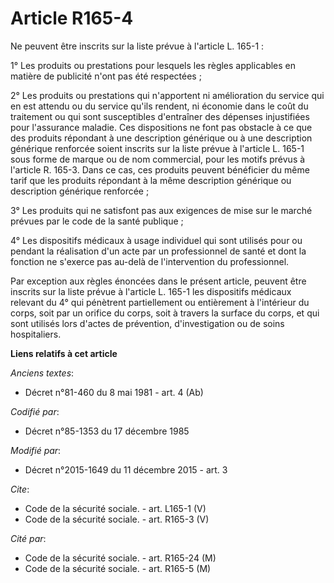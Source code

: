 # Article R165-4

Ne peuvent être inscrits sur la liste prévue à l'article L. 165-1 : 

1° Les produits ou prestations pour lesquels les règles applicables en matière de publicité n'ont pas été respectées ; 

2° Les produits ou prestations qui n'apportent ni amélioration du service qui en est attendu ou du service qu'ils rendent, ni
économie dans le coût du traitement ou qui sont susceptibles d'entraîner des dépenses injustifiées pour l'assurance maladie.
Ces dispositions ne font pas obstacle à ce que des produits répondant à une description générique ou à une description
générique renforcée soient inscrits sur la liste prévue à l'article L. 165-1 sous forme de marque ou de nom commercial, pour
les motifs prévus à l'article R. 165-3. Dans ce cas, ces produits peuvent bénéficier du même tarif que les produits répondant
à la même description générique ou description générique renforcée ; 

3° Les produits qui ne satisfont pas aux exigences de mise sur le marché prévues par le code de la santé publique ; 

4° Les dispositifs médicaux à usage individuel qui sont utilisés pour ou pendant la réalisation d'un acte par un
professionnel de santé et dont la fonction ne s'exerce pas au-delà de l'intervention du professionnel. 

Par exception aux règles énoncées dans le présent article, peuvent être inscrits sur la liste prévue à l'article L. 165-1 les
dispositifs médicaux relevant du 4° qui pénètrent partiellement ou entièrement à l'intérieur du corps, soit par un orifice du
corps, soit à travers la surface du corps, et qui sont utilisés lors d'actes de prévention, d'investigation ou de soins
hospitaliers.

**Liens relatifs à cet article**

_Anciens textes_:

  - Décret n°81-460 du 8 mai 1981 - art. 4 (Ab)

_Codifié par_:

  - Décret n°85-1353 du 17 décembre 1985

_Modifié par_:

  - Décret n°2015-1649 du 11 décembre 2015 - art. 3

_Cite_:

  - Code de la sécurité sociale. - art. L165-1 (V)
  - Code de la sécurité sociale. - art. R165-3 (V)

_Cité par_:

  - Code de la sécurité sociale. - art. R165-24 (M)
  - Code de la sécurité sociale. - art. R165-5 (M)

